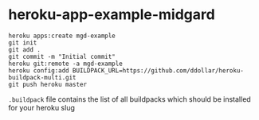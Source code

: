 heroku-app-example-midgard
==========================

    heroku apps:create mgd-example
    git init
    git add .
    git commit -m "Initial commit"
    heroku git:remote -a mgd-example
    heroku config:add BUILDPACK_URL=https://github.com/ddollar/heroku-buildpack-multi.git
    git push heroku master

`.buildpack` file contains the list of all buildpacks which should be installed for your heroku slug 
